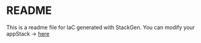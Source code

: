 # README
This is a readme file for IaC generated with StackGen.
You can modify your appStack -> [here](http://main.dev.stackgen.com/appstacks/44e612b7-c954-4f2b-8130-e550f3d66f7e)
